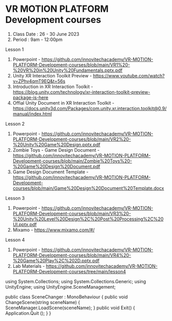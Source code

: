 # VR MOTION PLATFORM Development courses

  1. Class Date : 26 - 30 June 2023
  2. Period : 9am - 12:00pm

Lesson 1
  1. Powerpoint - https://github.com/innovitechacademy/VR-MOTION-PLATFORM-Development-courses/blob/main/VR1%20-%20VR%20in%20Unity%20Fundamentals.pptx.pdf
  2. Unity XR Interaction Toolkit Preview - https://www.youtube.com/watch?v=ZPhv4qmT9EQ&t=56s
  3. Introduction in XR Interaction Toolkit - https://blog.unity.com/technology/xr-interaction-toolkit-preview-package-is-here
  4. Offial Unity Document in XR Interaction Toolkit - https://docs.unity3d.com/Packages/com.unity.xr.interaction.toolkit@0.9/manual/index.html

Lesson 2
  1. Powerpoint - https://github.com/innovitechacademy/VR-MOTION-PLATFORM-Development-courses/blob/main/VR2%20-%20Unity%20Game%20Design.pptx.pdf
  2. Zombie Toys - Game Design Document - https://github.com/innovitechacademy/VR-MOTION-PLATFORM-Development-courses/blob/main/Zombie%20Toys%20-%20Game%20Design%20Document.pdf
  3. Game Design Document Template - https://github.com/innovitechacademy/VR-MOTION-PLATFORM-Development-courses/blob/main/Game%20Design%20Document%20Template.docx

Lesson 3
  1. Powerpoint - https://github.com/innovitechacademy/VR-MOTION-PLATFORM-Development-courses/blob/main/VR3%20-%20Unity%20Level%20Design%2C%20Post%20Processing%2C%20UI.pptx.pdf
  2. Mixamo - https://www.mixamo.com/#/

Lesson 4
  1. Powerpoint - https://github.com/innovitechacademy/VR-MOTION-PLATFORM-Development-courses/blob/main/VR4%20-%20Game%20Play%2C%202D.pptx.pdf
  2. Lab Materials - https://github.com/innovitechacademy/VR-MOTION-PLATFORM-Development-courses/tree/main/lesson4


using System.Collections;
using System.Collections.Generic;
using UnityEngine;
using UnityEngine.SceneManagement;

public class SceneChanger : MonoBehaviour
{
	public void ChangeScene(string sceneName)
	{
		SceneManager.LoadScene(sceneName);
	}
	public void Exit()
	{
		Application.Quit ();
	}
}
